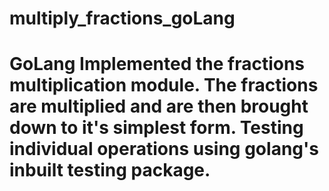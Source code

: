 # multiply_fractions_goLang
# GoLang  Implemented the fractions multiplication module. The fractions are multiplied and are then brought down to it's simplest form. Testing individual operations using golang's inbuilt testing package.
